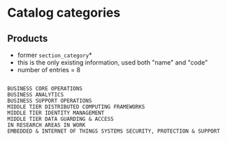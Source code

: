 
# Catalog categories


## Products

* former `section_category`*
* this is the only existing information, used both "name" and "code"
* number of entries = 8


```

BUSINESS CORE OPERATIONS
BUSINESS ANALYTICS
BUSINESS SUPPORT OPERATIONS
MIDDLE TIER DISTRIBUTED COMPUTING FRAMEWORKS
MIDDLE TIER IDENTITY MANAGEMENT
MIDDLE TIER DATA GUARDING & ACCESS
IN RESEARCH AREAS IN WORK
EMBEDDED & INTERNET OF THINGS SYSTEMS SECURITY, PROTECTION & SUPPORT

```


